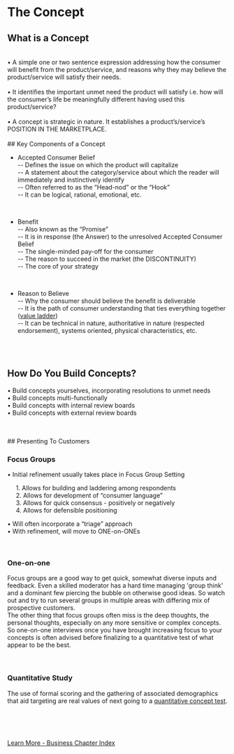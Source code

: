 
# The Concept 

## What is a Concept
<br>
• A simple one or two sentence expression addressing how the consumer will benefit from the product/service, and reasons why they may believe the product/service will satisfy their needs.<br>
<br>
• It identifies the important unmet need the product will satisfy i.e. how will the consumer’s life be meaningfully different having used this product/service?<br>
<br>
• A concept is strategic in nature.  It establishes a product’s/service’s POSITION IN THE MARKETPLACE.<br>

<br>
## Key Components of a Concept
      
- Accepted Consumer Belief<br>
        -- Defines the issue on which the product will capitalize<br>
        -- A statement about the category/service about which the reader will immediately and instinctively identify<br>
        -- Often referred to as the “Head-nod” or the “Hook”<br>
        -- It can be logical, rational, emotional, etc.<br>
<br>

- Benefit<br>
        -- Also known as the “Promise”<br>
        -- It is in response (the Answer) to the unresolved Accepted Consumer Belief<br>
        -- The single-minded pay-off for the consumer<br>
        -- The reason to succeed in the market (the DISCONTINUITY)<br>
        -- The core of your strategy<br>
<br>

- Reason to Believe<br>
        -- Why the consumer should believe the benefit is deliverable<br>
        -- It is the path of consumer understanding that ties everything together ([value ladder](../business/ladder.md))<br>
        -- It can be technical in nature, authoritative in nature (respected endorsement), systems oriented, physical characteristics, etc.<br>

<br>
<br>

## How Do You Build Concepts?

• Build concepts yourselves, incorporating resolutions to unmet needs<br>
• Build concepts multi-functionally<br>
• Build concepts with internal review boards<br>
• Build concepts with external review boards<br>

<br>
<br>
## Presenting To Customers

### Focus Groups
• Initial refinement usually takes place in Focus Group Setting<br>

&nbsp;&nbsp;&nbsp;&nbsp;        1. Allows for building and laddering among respondents<br>
&nbsp;&nbsp;&nbsp;&nbsp;        2. Allows for development of “consumer language”<br>
&nbsp;&nbsp;&nbsp;&nbsp;        3. Allows for quick consensus - positively or negatively<br>
&nbsp;&nbsp;&nbsp;&nbsp;        4. Allows for defensible positioning<br>
      
• Will often incorporate a “triage” approach<br>
• With refinement, will move to ONE-on-ONEs<br>

<br>

### One-on-one
Focus groups are a good way to get quick, somewhat diverse inputs and feedback.  Even a skilled moderator has a hard time managing 'group think' and a dominant few piercing the bubble on otherwise good ideas.  So watch out and try to run several groups in multiple areas with differing mix of prospective customers.
<br>
The other thing that focus groups often miss is the deep thoughts, the personal thoughts, especially on any more sensitive or complex concepts.  So one-on-one interviews once you have brought increasing focus to your concepts is often advised before finalizing to a quantitative test of what appear to be the best.
<br>
<br>
<br>
### Quantitative Study
The use of formal scoring and the gathering of associated demographics that aid targeting are real values of next going to a [quantitative concept test](../business/conceptquestions.md).<br>

<br>
<br>
<br>

[Learn More - Business Chapter Index](../chapters.md#business)
